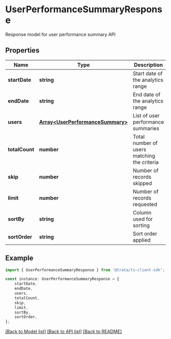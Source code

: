 # UserPerformanceSummaryResponse

Response model for user performance summary API

## Properties

Name | Type | Description | Notes
------------ | ------------- | ------------- | -------------
**startDate** | **string** | Start date of the analytics range | [default to undefined]
**endDate** | **string** | End date of the analytics range | [default to undefined]
**users** | [**Array&lt;UserPerformanceSummary&gt;**](UserPerformanceSummary.md) | List of user performance summaries | [default to undefined]
**totalCount** | **number** | Total number of users matching the criteria | [default to undefined]
**skip** | **number** | Number of records skipped | [default to undefined]
**limit** | **number** | Number of records requested | [default to undefined]
**sortBy** | **string** | Column used for sorting | [default to undefined]
**sortOrder** | **string** | Sort order applied | [default to undefined]

## Example

```typescript
import { UserPerformanceSummaryResponse } from '@trata/ts-client-sdk';

const instance: UserPerformanceSummaryResponse = {
    startDate,
    endDate,
    users,
    totalCount,
    skip,
    limit,
    sortBy,
    sortOrder,
};
```

[[Back to Model list]](../README.md#documentation-for-models) [[Back to API list]](../README.md#documentation-for-api-endpoints) [[Back to README]](../README.md)
